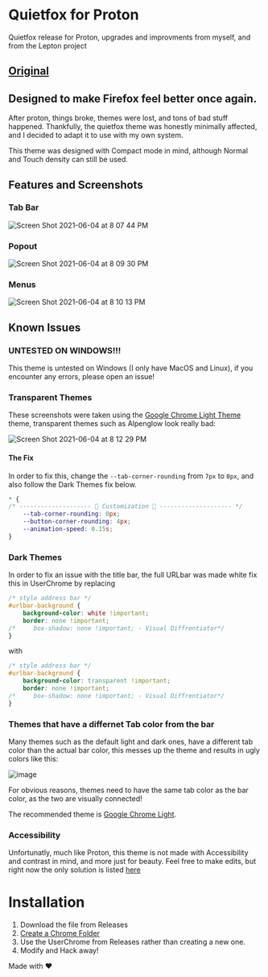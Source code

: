 # Quietfox for Proton
Quietfox release for Proton, upgrades and improvments from myself, and from the Lepton project

## [Original](https://github.com/coekuss/quietfox)

## Designed to make Firefox feel better once again.

After proton, things broke, themes were lost, and tons of bad stuff happened. Thankfully, the quietfox theme was honestly minimally affected, and I decided to adapt it to use with my own system.

This theme was designed with Compact mode in mind, although Normal and Touch density can still be used.

## Features and Screenshots

### Tab Bar

![Screen Shot 2021-06-04 at 8 07 44 PM](https://user-images.githubusercontent.com/19739712/120878337-45705000-c5ab-11eb-9c52-1bab04036e79.png)

### Popout

![Screen Shot 2021-06-04 at 8 09 30 PM](https://user-images.githubusercontent.com/19739712/120878368-80728380-c5ab-11eb-868e-0d957b8743b2.png)

### Menus

![Screen Shot 2021-06-04 at 8 10 13 PM](https://user-images.githubusercontent.com/19739712/120878379-92ecbd00-c5ab-11eb-9043-9369ca90f200.png)


## Known Issues

### UNTESTED ON WINDOWS!!!

This theme is untested on Windows (I only have MacOS and Linux), if you encounter any errors, please open an issue!

### Transparent Themes

These screenshots were taken using the [Google Chrome Light Theme](https://addons.mozilla.org/en-US/firefox/addon/google-chrome-light/) theme, transparent themes such as Alpenglow look really bad:

![Screen Shot 2021-06-04 at 8 12 29 PM](https://user-images.githubusercontent.com/19739712/120878449-068eca00-c5ac-11eb-8b17-0cf4c797c961.png)

#### The Fix

In order to fix this, change the `--tab-corner-rounding` from `7px` to `0px`, and also follow the Dark Themes fix below.

```css
* { 
/* -------------------- 🎨 Customization 🎨 -------------------- */
    --tab-corner-rounding: 0px;
    --button-corner-rounding: 4px;
    --animation-speed: 0.15s;
}
```

### Dark Themes

In order to fix an issue with the title bar, the full URLbar was made white fix this in UserChrome by replacing 

```css
/* style address bar */
#urlbar-background {
    background-color: white !important;
    border: none !important;
/*     box-shadow: none !important; - Visual Diffrentiator*/
}
```

with 

```css
/* style address bar */
#urlbar-background {
    background-color: transparent !important;
    border: none !important;
/*     box-shadow: none !important; - Visual Diffrentiator*/
}
```

### Themes that have a differnet Tab color from the bar

Many themes such as the default light and dark ones, have a different tab color than the actual bar color, this messes up the theme and results in ugly colors like this:

![image](https://user-images.githubusercontent.com/19739712/120882315-58444e00-c5c6-11eb-9167-ba1c4dc7f11e.png)

For obvious reasons, themes need to have the same tab color as the bar color, as the two are visually connected!

The recommended theme is [Google Chrome Light](https://addons.mozilla.org/en-US/firefox/addon/google-chrome-light/).

### Accessibility

Unfortunatly, much like Proton, this theme is not made with Accessibility and contrast in mind, and more just for beauty. Feel free to make edits, but right now the only solution is listed [here](https://www.mozilla.org/en-US/firefox/all/#product-desktop-esr)

# Installation

1. Download the file from Releases
2. [Create a Chrome Folder](https://www.userchrome.org/how-create-userchrome-css.html)
3. Use the UserChrome from Releases rather than creating a new one.
4. Modify and Hack away!

Made with ❤️
